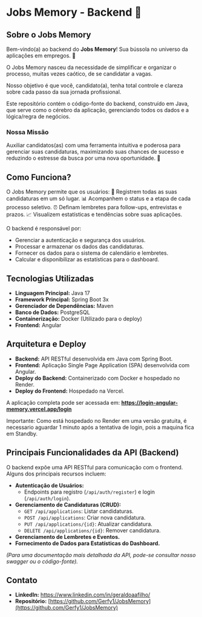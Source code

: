 # Jobs Memory - Backend 🚀

## Sobre o Jobs Memory
Bem-vindo(a) ao backend do **Jobs Memory**! Sua bússola no universo da aplicações em empregos. 🧭

O Jobs Memory nasceu da necessidade de simplificar e organizar o processo, muitas vezes caótico, de se candidatar a vagas. 

Nosso objetivo é que você, candidato(a), tenha total controle e clareza sobre cada passo da sua jornada profissional.

Este repositório contém o código-fonte do backend, construído em Java, que serve como o cérebro da aplicação, gerenciando todos os dados e a lógica/regra de negócios.

### Nossa Missão
Auxiliar candidatos(as) com uma ferramenta intuitiva e poderosa para gerenciar suas candidaturas, maximizando suas chances de sucesso e reduzindo o estresse da busca por uma nova oportunidade. 🎯

## Como Funciona?
O Jobs Memory permite que os usuários:
📝 Registrem todas as suas candidaturas em um só lugar.
📊 Acompanhem o status e a etapa de cada processo seletivo.
⏰ Definam lembretes para follow-ups, entrevistas e prazos.
📈 Visualizem estatísticas e tendências sobre suas aplicações.

O backend é responsável por:
*   Gerenciar a autenticação e segurança dos usuários.
*   Processar e armazenar os dados das candidaturas.
*   Fornecer os dados para o sistema de calendário e lembretes.
*   Calcular e disponibilizar as estatísticas para o dashboard.

## Tecnologias Utilizadas
*   **Linguagem Principal:** Java 17
*   **Framework Principal:** Spring Boot 3x
*   **Gerenciador de Dependências:** Maven
*   **Banco de Dados:** PostgreSQL
*   **Containerização:** Docker (Utilizado para o deploy)
*   **Frontend:** Angular

## Arquitetura e Deploy
*   **Backend:** API RESTful desenvolvida em Java com Spring Boot.
*   **Frontend:** Aplicação Single Page Application (SPA) desenvolvida com Angular.
*   **Deploy do Backend:** Containerizado com Docker e hospedado no Render.
*   **Deploy do Frontend:** Hospedado na Vercel.

A aplicação completa pode ser acessada em: **https://login-angular-memory.vercel.app/login** 

Importante: Como está hospedado no Render em uma versão gratuita, é necessario aguardar 1 minuto após a tentativa de login, pois a maquina fica em Standby.

## Principais Funcionalidades da API (Backend)
O backend expõe uma API RESTful para comunicação com o frontend. Alguns dos principais recursos incluem:

*   **Autenticação de Usuários:**
    *   Endpoints para registro (`/api/auth/register`) e login (`/api/auth/login`).
*   **Gerenciamento de Candidaturas (CRUD):**
    *   `GET /api/applications`: Listar candidaturas.
    *   `POST /api/applications`: Criar nova candidatura.
    *   `PUT /api/applications/{id}`: Atualizar candidatura.
    *   `DELETE /api/applications/{id}`: Remover candidatura.
*   **Gerenciamento de Lembretes e Eventos.**
*   **Fornecimento de Dados para Estatísticas do Dashboard.**

*(Para uma documentação mais detalhada da API, pode-se consultar nosso swagger ou o código-fonte).*


## Contato
*   **LinkedIn:** https://www.linkedin.com/in/geraldoaafilho/
*   **Repositório:** [https://github.com/Gerfy1/JobsMemory](https://github.com/Gerfy1/JobsMemory)
